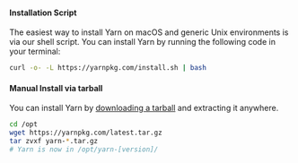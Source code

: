 #### Installation Script

The easiest way to install Yarn on macOS and generic Unix environments is via
our shell script. You can install Yarn by running the following code in your
terminal:

```sh
curl -o- -L https://yarnpkg.com/install.sh | bash
```

#### Manual Install via tarball

You can install Yarn by [downloading a tarball]({{site.baseurl}}/latest.tar.gz) and
extracting it anywhere.

```sh
cd /opt
wget https://yarnpkg.com/latest.tar.gz
tar zvxf yarn-*.tar.gz
# Yarn is now in /opt/yarn-[version]/
```
